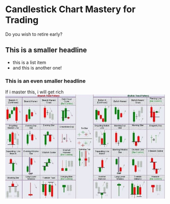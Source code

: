 # Candlestick Chart Mastery for Trading

Do you wish to retire early? 

## This is a smaller headline

* this is a list item
* and this is another one!

### This is an even smaller headline

If i master this, i will get rich
![](Candlestick-Patterns.jpg)
